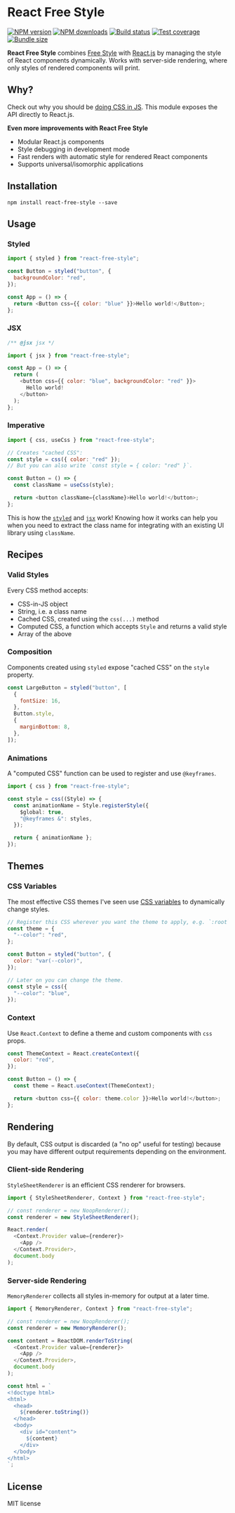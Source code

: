 # React Free Style

[![NPM version][npm-image]][npm-url]
[![NPM downloads][downloads-image]][downloads-url]
[![Build status][travis-image]][travis-url]
[![Test coverage][coveralls-image]][coveralls-url]
[![Bundle size][bundlephobia-image]][bundlephobia-url]

**React Free Style** combines [Free Style](https://github.com/blakeembrey/free-style) with [React.js](https://github.com/facebook/react) by managing the style of React components dynamically. Works with server-side rendering, where only styles of rendered components will print.

## Why?

Check out why you should be [doing CSS in JS](https://github.com/blakeembrey/free-style#why). This module exposes the API directly to React.js.

**Even more improvements with React Free Style**

- Modular React.js components
- Style debugging in development mode
- Fast renders with automatic style for rendered React components
- Supports universal/isomorphic applications

## Installation

```
npm install react-free-style --save
```

## Usage

### Styled

```js
import { styled } from "react-free-style";

const Button = styled("button", {
  backgroundColor: "red",
});

const App = () => {
  return <Button css={{ color: "blue" }}>Hello world!</Button>;
};
```

### JSX

```js
/** @jsx jsx */

import { jsx } from "react-free-style";

const App = () => {
  return (
    <button css={{ color: "blue", backgroundColor: "red" }}>
      Hello world!
    </button>
  );
};
```

### Imperative

```js
import { css, useCss } from "react-free-style";

// Creates "cached CSS":
const style = css({ color: "red" });
// But you can also write `const style = { color: "red" }`.

const Button = () => {
  const className = useCss(style);

  return <button className={className}>Hello world!</button>;
};
```

This is how the [`styled`](#styled) and [`jsx`](#jsx) work! Knowing how it works can help you when you need to extract the class name for integrating with an existing UI library using `className`.

## Recipes

### Valid Styles

Every CSS method accepts:

- CSS-in-JS object
- String, i.e. a class name
- Cached CSS, created using the `css(...)` method
- Computed CSS, a function which accepts `Style` and returns a valid style
- Array of the above

### Composition

Components created using `styled` expose "cached CSS" on the `style` property.

```js
const LargeButton = styled("button", [
  {
    fontSize: 16,
  },
  Button.style,
  {
    marginBottom: 8,
  },
]);
```

### Animations

A "computed CSS" function can be used to register and use `@keyframes`.

```ts
import { css } from "react-free-style";

const style = css((Style) => {
  const animationName = Style.registerStyle({
    $global: true,
    "@keyframes &": styles,
  });

  return { animationName };
});
```

## Themes

### CSS Variables

The most effective CSS themes I've seen use [CSS variables](https://developer.mozilla.org/en-US/docs/Web/CSS/Using_CSS_custom_properties) to dynamically change styles.

```js
// Register this CSS wherever you want the theme to apply, e.g. `:root`.
const theme = {
  "--color": "red",
};

const Button = styled("button", {
  color: "var(--color)",
});

// Later on you can change the theme.
const style = css({
  "--color": "blue",
});
```

### Context

Use `React.Context` to define a theme and custom components with `css` props.

```js
const ThemeContext = React.createContext({
  color: "red",
});

const Button = () => {
  const theme = React.useContext(ThemeContext);

  return <button css={{ color: theme.color }}>Hello world!</button>;
};
```

## Rendering

By default, CSS output is discarded (a "no op" useful for testing) because you may have different output requirements depending on the environment.

### Client-side Rendering

`StyleSheetRenderer` is an efficient CSS renderer for browsers.

```js
import { StyleSheetRenderer, Context } from "react-free-style";

// const renderer = new NoopRenderer();
const renderer = new StyleSheetRenderer();

React.render(
  <Context.Provider value={renderer}>
    <App />
  </Context.Provider>,
  document.body
);
```

### Server-side Rendering

`MemoryRenderer` collects all styles in-memory for output at a later time.

```js
import { MemoryRenderer, Context } from "react-free-style";

// const renderer = new NoopRenderer();
const renderer = new MemoryRenderer();

const content = ReactDOM.renderToString(
  <Context.Provider value={renderer}>
    <App />
  </Context.Provider>,
  document.body
);

const html = `
<!doctype html>
<html>
  <head>
    ${renderer.toString()}
  </head>
  <body>
    <div id="content">
      ${content}
    </div>
  </body>
</html>
`;
```

## License

MIT license

[npm-image]: https://img.shields.io/npm/v/react-free-style.svg?style=flat
[npm-url]: https://npmjs.org/package/react-free-style
[downloads-image]: https://img.shields.io/npm/dm/react-free-style.svg?style=flat
[downloads-url]: https://npmjs.org/package/react-free-style
[travis-image]: https://img.shields.io/travis/com/blakeembrey/react-free-style.svg?style=flat
[travis-url]: https://travis-ci.com/github/blakeembrey/react-free-style
[coveralls-image]: https://img.shields.io/coveralls/blakeembrey/react-free-style.svg?style=flat
[coveralls-url]: https://coveralls.io/r/blakeembrey/react-free-style?branch=master
[bundlephobia-image]: https://img.shields.io/bundlephobia/minzip/react-free-style.svg
[bundlephobia-url]: https://bundlephobia.com/result?p=react-free-style
